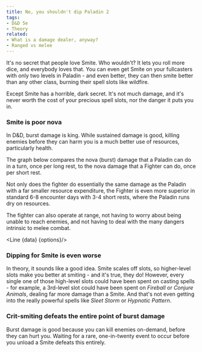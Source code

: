 ```yaml
---
title: No, you shouldn't dip Paladin 2
tags:
- D&D 5e
- Theory
related:
- What is a damage dealer, anyway?
- Ranged vs melee
---
```

<script>
    import { Line } from 'svelte-chartjs';
    import { data, options } from '$lib/data/smite.js';
    import {
    Chart as ChartJS,
    Title,
    Tooltip,
    Legend,
    LineElement,
    LinearScale,
    PointElement,
    CategoryScale,
  } from 'chart.js';

  ChartJS.register(
    Title,
    Tooltip,
    Legend,
    LineElement,
    LinearScale,
    PointElement,
    CategoryScale
  );
</script>
It's no secret that people love Smite. Who wouldn't? It lets you roll more dice, and everybody loves that. You can even get Smite on your fullcasters with only two levels in Paladin - and even better, they can then smite better than any other class, burning their spell slots like wildfire.

Except Smite has a horrible, dark secret. It's not much damage, and it's never worth the cost of your precious spell slots, nor the danger it puts you in.

### Smite is poor nova
In D&D, burst damage is king. While sustained damage is good, killing enemies before they can harm you is a much better use of resources, particularly health.

The graph below compares the nova (burst) damage that a Paladin can do in a turn, once per long rest, to the nova damage that a Fighter can do, once per short rest.

Not only does the fighter do essentially the same damage as the Paladin with a far smaller resource expenditure, the Fighter is even more superior in standard 6-8 encounter days with 3-4 short rests, where the Paladin runs dry on resources.

The fighter can also operate at range, not having to worry about being unable to reach enemies, and not having to deal with the many dangers intrinsic to melee combat.

<Line {data} {options}/>

### Dipping for Smite is even worse
In theory, it sounds like a good idea. Smite scales off slots, so higher-level slots make you better at smiting - and it's true, they do! However, every single one of those high-level slots could have been spent on casting spells - for example, a 3rd-level slot could have been spent on *Fireball* or *Conjure Animals*, dealing far more damage than a Smite. And that's not even getting into the really powerful spells like *Sleet Storm* or *Hypnotic Pattern*.

### Crit-smiting defeats the entire point of burst damage
Burst damage is good because you can kill enemies on-demand, before they can hurt you. Waiting for a rare, one-in-twenty event to occur before you unload a Smite defeats this entirely.